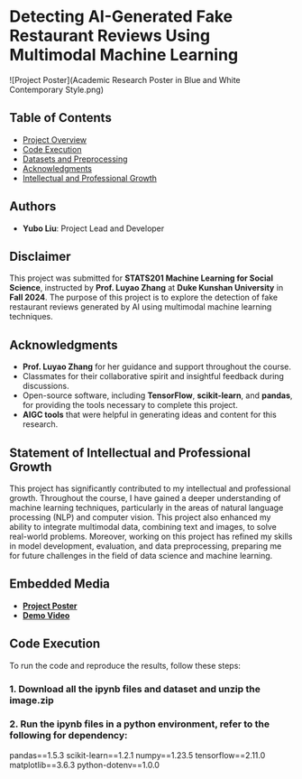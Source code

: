 # Detecting AI-Generated Fake Restaurant Reviews Using Multimodal Machine Learning
![Project Poster](Academic Research Poster in Blue and White Contemporary Style.png)


## Table of Contents
- [Project Overview](#project-overview)
- [Code Execution](#code-execution)
- [Datasets and Preprocessing](#datasets-and-preprocessing)
- [Acknowledgments](#acknowledgments)
- [Intellectual and Professional Growth](#statement-of-intellectual-and-professional-growth)


## Authors
- **Yubo Liu**: Project Lead and Developer

## Disclaimer
This project was submitted for **STATS201 Machine Learning for Social Science**, instructed by **Prof. Luyao Zhang** at **Duke Kunshan University** in **Fall 2024**. The purpose of this project is to explore the detection of fake restaurant reviews generated by AI using multimodal machine learning techniques.

## Acknowledgments
- **Prof. Luyao Zhang** for her guidance and support throughout the course.
- Classmates for their collaborative spirit and insightful feedback during discussions.
- Open-source software, including **TensorFlow**, **scikit-learn**, and **pandas**, for providing the tools necessary to complete this project.
- **AIGC tools** that were helpful in generating ideas and content for this research.

## Statement of Intellectual and Professional Growth
This project has significantly contributed to my intellectual and professional growth. Throughout the course, I have gained a deeper understanding of machine learning techniques, particularly in the areas of natural language processing (NLP) and computer vision. This project also enhanced my ability to integrate multimodal data, combining text and images, to solve real-world problems. Moreover, working on this project has refined my skills in model development, evaluation, and data preprocessing, preparing me for future challenges in the field of data science and machine learning.

## Embedded Media
- **[Project Poster](https://www.canva.com/design/DAGYC2A2ZRQ/Vq840u5mFhpvdamGhum6tQ/edit?utm_content=DAGYC2A2ZRQ&utm_campaign=designshare&utm_medium=link2&utm_source=sharebutton)**
- **[Demo Video](https://urldefense.com/v3/__https://duke.zoom.us/rec/share/jgoqy90pu9TP9viixDMKCY_psits56IzzDReRE88ExpG4YHZgsjvwbVavtNf90c_.t9C96CKzoMukt3gI__;!!OToaGQ!qHbYvC4_etXfp9V5UC1qfdPX-gFg7qUOGHZlVdKNp_jUsqVTPKXjtTqer1mp_Ln-mW5hYNrGteFIUznoa6E$)**

## Code Execution

To run the code and reproduce the results, follow these steps:

### 1. Download all the ipynb files and dataset and unzip the image.zip

### 2. Run the ipynb files in a python environment, refer to the following for dependency:
pandas==1.5.3
scikit-learn==1.2.1
numpy==1.23.5
tensorflow==2.11.0
matplotlib==3.6.3
python-dotenv==1.0.0

